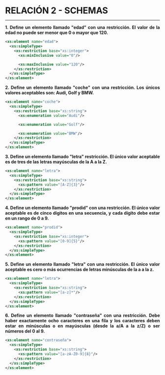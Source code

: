 <style>
  h1{
    tex-align: center;
    font-weight: bold;
    border: none;
    margin-bottom: 0px;
  }

  p{
    text-align: justify;
  }
</style>

<h1>RELACIÓN 2 - SCHEMAS</h1>

<hr>

<p><b>1. Define un elemento llamado "edad" con una restricción. El valor de la edad no puede ser menor que 0 o mayor que 120.</b></p>

```xml
<xs:element name="edad">
  <xs:simpleType>
    <xs:restriction base="xs:integer">
      <xs:minInclusive value="0"/>

      <xs:maxInclusive value="120"/>
    </xs:restriction>
  </xs:simpleType>
</xs:element>
```

<p><b>2. Define un elemento llamado "coche" con una restricción. Los únicos valores aceptables son: Audi, Golf y BMW.</b></p>

```xml
<xs:element name="coche">
  <xs:simpleType>
    <xs:restriction base="xs:string">
      <xs:enumeration value="Audi"/>

      <xs:enumeration value="Golf"/>

      <xs:enumeration value="BMW"/>
    </xs:restriction>
  </xs:simpleType>
</xs:element>
```

<p><b>3. Define un elemento llamado "letra" restricción. El único valor aceptable es de tres de las letras mayúsculas de la A a la Z.</b></p>

```xml
<xs:element name="letra">
  <xs:simpleType>
    <xs:restriction base="xs:string">
      <xs:pattern value="[A-Z]{3}"/>
    </xs:restriction>
  </xs:simpleType>
</xs:element>
```

<p><b>4. Define un elemento llamado "prodid" con una restricción. El único valor aceptable es de cinco dígitos en una secuencia, y cada dígito debe estar en un rango de 0 a 9.</b></p>

```xml
<xs:element name="prodid">
  <xs:simpleType>
    <xs:restriction base="xs:integer">
      <xs:pattern value="[0-9]{5}"/>
    </xs:restriction>
  </xs:simpleType>
</xs:element>
```

<p><b>5. Define un elemento llamado "letra" con una restricción. El único valor aceptable es cero o más ocurrencias de letras minúsculas de la a a la z.</b></p>

```xml
<xs:element name="letra">
  <xs:simpleType>
    <xs:restriction base="xs:string">
      <xs:pattern value="[a-z]*"/>
    </xs:restriction>
  </xs:simpleType>
</xs:element>
```

<p><b>6. Define un elemento llamado "contraseña" con una restricción. Debe haber exactamente ocho caracteres en una fila y los caracteres deben estar en minúsculas o en mayúsculas (desde la a/A a la z/Z) o ser números del 0 al 9.</b></p>

```xml
<xs:element name="contraseña">
  <xs:simpleType>
    <xs:restriction base="xs:string">
      <xs:pattern value="[a-zA-Z0-9]{8}"/>
    </xs:restriction>
  </xs:simpleType>
</xs:element>
```

